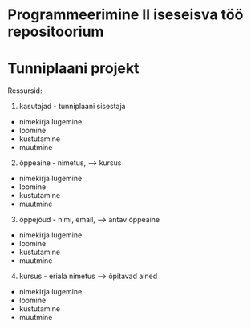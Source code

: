# Programmeerimine II iseseisva töö repositoorium

# Tunniplaani projekt
Ressursid:
1) kasutajad - tunniplaani sisestaja
- nimekirja lugemine
- loomine
- kustutamine
- muutmine

2) õppeaine - nimetus, --> kursus
- nimekirja lugemine
- loomine
- kustutamine
- muutmine

3) õppejõud - nimi, email, --> antav õppeaine
- nimekirja lugemine
- loomine
- kustutamine
- muutmine

4) kursus - eriala nimetus  --> õpitavad ained
- nimekirja lugemine
- loomine
- kustutamine
- muutmine
